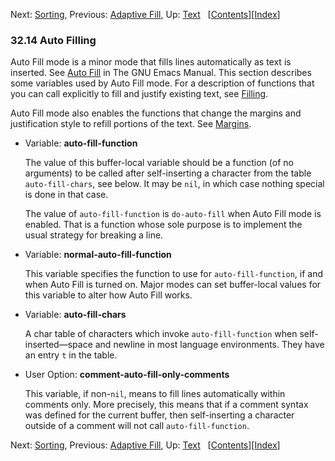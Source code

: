

Next: [Sorting](Sorting.html), Previous: [Adaptive Fill](Adaptive-Fill.html), Up: [Text](Text.html)   \[[Contents](index.html#SEC_Contents "Table of contents")]\[[Index](Index.html "Index")]

### 32.14 Auto Filling

Auto Fill mode is a minor mode that fills lines automatically as text is inserted. See [Auto Fill](https://www.gnu.org/software/emacs/manual/html_node/emacs/Auto-Fill.html#Auto-Fill) in The GNU Emacs Manual. This section describes some variables used by Auto Fill mode. For a description of functions that you can call explicitly to fill and justify existing text, see [Filling](Filling.html).

Auto Fill mode also enables the functions that change the margins and justification style to refill portions of the text. See [Margins](Margins.html).

*   Variable: **auto-fill-function**

    The value of this buffer-local variable should be a function (of no arguments) to be called after self-inserting a character from the table `auto-fill-chars`, see below. It may be `nil`, in which case nothing special is done in that case.

    The value of `auto-fill-function` is `do-auto-fill` when Auto Fill mode is enabled. That is a function whose sole purpose is to implement the usual strategy for breaking a line.

<!---->

*   Variable: **normal-auto-fill-function**

    This variable specifies the function to use for `auto-fill-function`, if and when Auto Fill is turned on. Major modes can set buffer-local values for this variable to alter how Auto Fill works.

<!---->

*   Variable: **auto-fill-chars**

    A char table of characters which invoke `auto-fill-function` when self-inserted—space and newline in most language environments. They have an entry `t` in the table.

<!---->

*   User Option: **comment-auto-fill-only-comments**

    This variable, if non-`nil`, means to fill lines automatically within comments only. More precisely, this means that if a comment syntax was defined for the current buffer, then self-inserting a character outside of a comment will not call `auto-fill-function`.

Next: [Sorting](Sorting.html), Previous: [Adaptive Fill](Adaptive-Fill.html), Up: [Text](Text.html)   \[[Contents](index.html#SEC_Contents "Table of contents")]\[[Index](Index.html "Index")]

